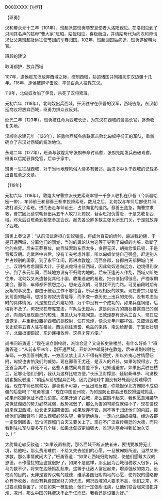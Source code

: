 D000XXXX【材料】



【班勇】

汉和帝永元十三年（101年），班超派遣班勇随安息使者入洛阳觐见。在洛阳见到了只闻其名声的姑母“曹大家”班昭，姑侄相见，喜极而泣，并请姑母代为向汉和帝请求让父亲班超及远征使节团的军眷归国。102年，班超回国后病逝，班勇遂留朝为官。



班超的建议

取消都护，放弃西域

107年，逢侯趁东汉放弃西域之际，控制西域，胁迫诸国共同搔扰东汉边疆十几年。118年，逢侯被鲜卑击败，率领百余人投靠东汉。

119年，北匈奴攻陷了伊吾，杀死了汉将索班。

元初六年（119年），北匈奴出兵西域，歼灭驻守在伊吾的汉军，西域告急，东汉朝廷商议将放弃西域，班勇力排众议反对。

延光二年（123年），班勇被任命为西域长史，为东汉在西域的最高长官，逐渐收复失地。

汉顺帝永建元年（126年），班勇帅西域各族联军击败北匈奴呼衍王的军队，重新确立了东汉对西域的统治地位。

永建二年（127年），班勇与敦煌太守张朗奉命讨焉耆，张朗先期发兵击破焉耆，班勇以后期获罪免官，后卒于家中。

班勇一生征战西域，对于当地地理风俗人情多有著述，后汉书中关于西域的记载多出自班勇之文章。

【119年】

元初六年（119年），敦煌太守曹宗派长史索班率领一千多人驻扎在伊吾（今新疆哈密一带），车师前王和鄯善王都来投降索班。数月之后，北匈奴与车师后部便共同攻打消灭了索班，进而击走车师前王，占领向北的道路。鄯善王危急，向曹宗求救，曹宗因此请求朝廷出兵五千人攻打北匈奴，替索班报仇雪耻，于是又收复西域。邓太后召班勇到朝堂参加会议。起先各公卿多数主张关闭玉门关，于是就放弃了西域。



班勇上奏议道：“从前汉武帝担心匈奴强盛，将成为百蛮的统帅，逼进我边疆，于是开通西域，分离他们的同党，当时的舆论认为这等于夺到了匈奴的内脏，砍断了他的右臂。后来王莽篡位，向西域索取东西太多，贪得无厌，胡夷忿恨已极，于是背叛汉朝。光武帝中兴后，没有工夫考虑外事，所以匈奴仗恃自己强盛，赶走别人并占领别的国家。到了永平年间，再进攻敦煌，河西各郡，各郡白天都把城门关上。汉明帝考虑国家大计，于是派虎将出征西域，因此匈奴逃向远方，边境得到安宁。到了永元年间，西域地方没有不归附内地的。后来正逢羌人作乱，西域又断绝往来，北匈奴又派遣督促其他小国。收集逃避的租税，把价值抬得很高，严格限期集会。鄯善、车师都怀愤怨之心，想亲近汉朝，可惜找不到门路。可见前段时期有反叛的事发生，都由于统治工作不够恰当，所以出现相反的效果。现在曹宗只是感到前面的耻辱，想报复匈奴洗雪耻辱，而不查一查历史上出兵的先例，没有考虑当时的具体情况。凡是想在荒外建功的，万个中没有一个成功的，如果兵连祸结，后悔将不及了。何况现在府库空虚，军队后无援兵，这是向远方的夷狄暴露自己的弱点，向海内展现自己的短处，愚见认为不能同意。旧敦煌郡有营兵三百人，现在应该恢复，并重新设置护西域的副校尉，住在敦煌，像永元年间那样做。又应派西域长史统率五百人驻在楼兰，西边挡住焉耆、龟兹的来路，南边给鄯善、于窴壮壮胆子，北面抵御匈奴，东边连接敦煌。这样才算方便。”

尚书问班勇道：“现在设立副校尉，派谁合适？又设长史驻楼兰，有什么好处？”班勇答道：“从前永平末年，刚开通西域，开始派中郎将驻在敦煌，后来设副校尉在车师，一方面管制胡虏，一方面又禁止汉人不得有所侵扰，所以外夷心甘情愿归附，匈奴也害怕我们的威势。现在鄯善王尤还，是汉人的外孙，如果匈奴得志，尤还首当其冲，非死不可。这些人虽然同鸟兽差不多，也知道避害。如果出兵驻在楼兰，足够让他们归附，我认为这样比较方便。”长乐卫尉镡显、廷尉綦毋参、司隶校尉崔据反驳道：“朝廷从前想抛弃西域，因为西域对中国没有好处而经费难得供给。现在车师已属匈奴，鄯善也不可靠，一旦出现反覆，你能担保北方匈奴不成边疆的后患吗？”班勇答道：“现在中国设州牧，为的是防止郡县出现狡猾盗贼捣乱，如果州牧能保证不成为边害。如果开通了西域，那么盗贼不起来，我也愿意用腰斩来保证匈奴的势力必然减弱，敌势减弱了，那么为害的可能性就缩小了。现在设校尉来保卫西域，设长史来招降诸国，如果放弃不管，岂不等于归还他们的内脏，接续他们的断臂吗！那么西域必然失望，希望断绝后，一定向北匈奴投降，缘边各郡一定受到困害，恐怕河西城门白天又要关上了。现在不广泛宣传朝廷的大德，而只看到驻扎军队要多花几个钱，如果北匈奴更加强大，难道边塞会得到长治久安么！”

太尉属毛轸反驳道：“如果设置校尉，那么西域不断派使者来，要钱要粮将无止境，给他吧，那么费用难供，不给又失去他们的心愿。一旦被匈奴所迫，当然又来求救，那么事情就闹大了。”班勇答道：“如果让西域归附匈奴，使他们感戴大汉的恩德，不作侵扰的寇盗就很好了。如果不是这样，那么因为西域租税收入很多，兵马为数不少，将来在边陲捣乱起来，这等于让敌人富足起来，增添强敌的势力。设校尉的目的，无非是宣传汉朝的威德，维系各国归附内地的心愿，使匈奴的侵略野心有所收敛，而没有耗费国家财力的忧虑。何况西域的人要求不高，他们之来，不过要点粮食罢了。现在如果一概拒绝，他们一定依附北虏，让他们联合起来进犯并州、凉州，那么中国的耗费决不止千亿而已。我看还是设置为好。”